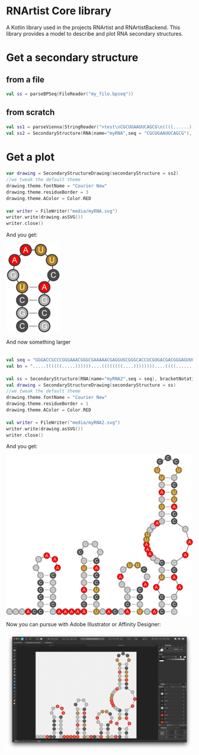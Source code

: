 RNArtist Core library
=====================

A Kotlin library used in the projects RNArtist and RNArtistBackend. This library provides a model to describe and plot RNA secondary structures.

# Get a secondary structure
## from a file
```kotlin
val ss = parseBPSeq(FileReader("my_file.bpseq"))
```
## from scratch
```kotlin
val ss1 = parseVienna(StringReader(">test\nCGCUGAAUUCAGCG\n((((......))))"))
val ss2 = SecondaryStructure(RNA(name="myRNA",seq = "CGCUGAAUUCAGCG"), bracketNotation = "((((......))))")
```

# Get a plot
```kotlin
var drawing = SecondaryStructureDrawing(secondaryStructure = ss2)
//we tweak the default theme
drawing.theme.fontName = "Courier New"
drawing.theme.residueBorder = 3
drawing.theme.AColor = Color.RED

var writer = FileWriter("media/myRNA.svg")
writer.write(drawing.asSVG())
writer.close()
```
And you get:

![myRNA capture](media/myRNA.png)

And now something larger
```kotlin

val seq = "GGGACCGCCCGGGAAACGGGCGAAAAACGAGGUGCGGGCACCUCGUGACGACGGGAGUUCGACCGUGACGCAUGCGGAAAUUGGAGGUGAGUUCCCUGCUUACCGAAGCAAGCG"
val bn = ".....((((((.....))))))....((((((((....))))))))....((((........))))..(((.(((..........(((((((.....)))))))...))).)))"

val ss = SecondaryStructure(RNA(name="myRNA2",seq = seq), bracketNotation = bn)
val drawing = SecondaryStructureDrawing(secondaryStructure = ss)
//we tweak the default theme
drawing.theme.fontName = "Courier New"
drawing.theme.residueBorder = 1
drawing.theme.AColor = Color.RED

val writer = FileWriter("media/myRNA2.svg")
writer.write(drawing.asSVG())
writer.close()
```
And you get:

![myRNA2 capture](media/myRNA2.png)

Now you can pursue with Adobe Illustrator or Affinity Designer:

![Affinity Designer capture](media/AffinityDesigner.png)